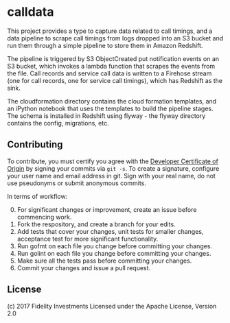 # calldata

This project provides a type to capture data related to call timings,
and a data pipeline to scrape call timings from logs dropped into an
S3 bucket and run them through a simple pipeline to store them in Amazon
Redshift.

The pipeline is triggered by S3 ObjectCreated put notification events
on an S3 bucket, which invokes a lambda function that scrapes the 
events from the file. Call records and service call data is written
to a Firehose stream (one for call records, one for service call timings),
which has Redshift as the sink.

The cloudformation directory contains the cloud formation templates, and
an iPython notebook that uses the templates to build the pipeline
stages. The schema is installed in Redshift using flyway - the 
flyway directory contains the config, migrations, etc.

## Contributing

To contribute, you must certify you agree with the [Developer Certificate of Origin](http://developercertificate.org/)
by signing your commits via `git -s`. To create a signature, configure your user name and email address in git.
Sign with your real name, do not use pseudonyms or submit anonymous commits.


In terms of workflow:

0. For significant changes or improvement, create an issue before commencing work.
1. Fork the respository, and create a branch for your edits.
2. Add tests that cover your changes, unit tests for smaller changes, acceptance test
for more significant functionality.
3. Run gofmt on each file you change before committing your changes.
4. Run golint on each file you change before committing your changes.
5. Make sure all the tests pass before committing your changes.
6. Commit your changes and issue a pull request.

## License

(c) 2017 Fidelity Investments
Licensed under the Apache License, Version 2.0
